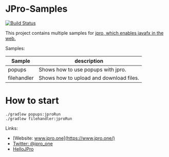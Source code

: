 # JPro-Samples

[![Build Status](https://travis-ci.org/jpro-one/JPro-Samples.svg?branch=master)](https://travis-ci.org/jpro-one/HelloJPro)

This project contains multiple samples for [jpro, which enables javafx in the web.](https://www.jpro.one/)



Samples:


  Sample | description
  -------|-------------
  popups | Shows how to use popups with jpro.
  filehandler | Shows how to upload and download files.



# How to start #


```
./gradlew popups:jproRun
./gradlew filehandler:jproRun
```


Links:
 * [Website: www.jpro.one](https://www.jpro.one/) 
 * [Twitter: @jpro_one](https://twitter.com/jpro_one)
 * [HelloJPro](https://github.com/jpro-one/HelloJPro)

